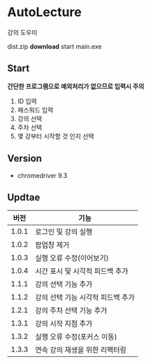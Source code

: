 # AutoLecture
강의 도우미


dist.zip **download**
start main.exe


## Start
**간단한 프로그램으로 예외처리가 없으므로 입력시 주의**
1. ID 입력
2. 패스워드 입력
3. 강의 선택
4. 주차 선택
5. 몇 강부터 시작할 것 인지 선택


## Version
* chromedriver 9.3


## Updtae
|버전|기능|
|---|---|
|1.0.1|로그인 및 강의 실행|
|1.0.2|팝업창 제거|
|1.0.3|실행 오류 수정(이어보기)|
|1.0.4|시간 표시 및 시각적 피드백 추가|
|1.1.1|강의 선택 기능 추가|
|1.1.2|강의 선택 기능 시각적 피드백 추가|
|1.2.1|강의 주차 선택 기능 추가|
|1.3.1|강의 시작 지점 추가|
|1.3.2|실행 오류 수정(포커스 이동)|
|1.3.3|연속 강의 재생을 위한 리팩터링|
